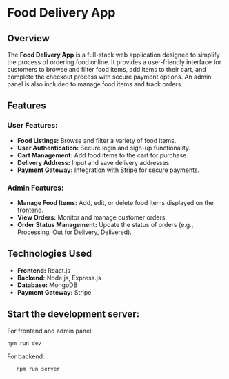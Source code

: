 # Food Delivery App

## Overview
The **Food Delivery App** is a full-stack web application designed to simplify the process of ordering food online. 
It provides a user-friendly interface for customers to browse and filter food items, add items to their cart, and 
complete the checkout process with secure payment options. An admin panel is also included to manage food items and track orders.

## Features
### User Features:
- **Food Listings:** Browse and filter a variety of food items.
- **User Authentication:** Secure login and sign-up functionality.
- **Cart Management:** Add food items to the cart for purchase.
- **Delivery Address:** Input and save delivery addresses.
- **Payment Gateway:** Integration with Stripe for secure payments.

### Admin Features:
- **Manage Food Items:** Add, edit, or delete food items displayed on the frontend.
- **View Orders:** Monitor and manage customer orders.
- **Order Status Management:** Update the status of orders (e.g., Processing, Out for Delivery, Delivered).

## Technologies Used
- **Frontend:** React.js
- **Backend:** Node.js, Express.js
- **Database:** MongoDB
- **Payment Gateway:** Stripe

## Start the development server:

For frontend and admin panel:
   ```bash
   npm run dev
   ```

For backend:
```bash
   npm run server
   ```
